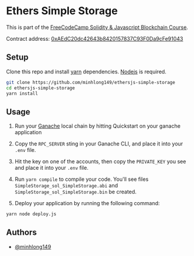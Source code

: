 # Ethers Simple Storage

This is part of the [FreeCodeCamp Solidity & Javascript Blockchain Course](https://www.youtube.com/watch?v=gyMwXuJrbJQ&t=19842s).

Contract address: [0xAEdC20dc42643b8420157837C93F0Da9cFe91043](https://goerli.etherscan.io/address/0xAEdC20dc42643b8420157837C93F0Da9cFe91043)

## Setup

Clone this repo and install [yarn](https://classic.yarnpkg.com/lang/en/docs/install/) dependencies. [Nodejs](https://nodejs.org/en/) is required.

```bash
git clone https://github.com/minhlong149/ethersjs-simple-storage
cd ethersjs-simple-storage
yarn install
```

## Usage

1. Run your [Ganache](https://trufflesuite.com/ganache/) local chain by hitting Quickstart on your ganache application

2. Copy the `RPC_SERVER` sting in your Ganache CLI, and place it into your `.env` file.

3. Hit the key on one of the accounts, then copy the `PRIVATE_KEY` you see and place it into your `.env` file.

4. Run `yarn compile` to compile your code. You'll see files `SimpleStorage_sol_SimpleStorage.abi` and `SimpleStorage_sol_SimpleStorage.bin` be created.

5. Deploy your application by running the following command:

```bash
yarn node deploy.js
```

## Authors

- [@minhlong149](https://www.github.com/minhlong149)
